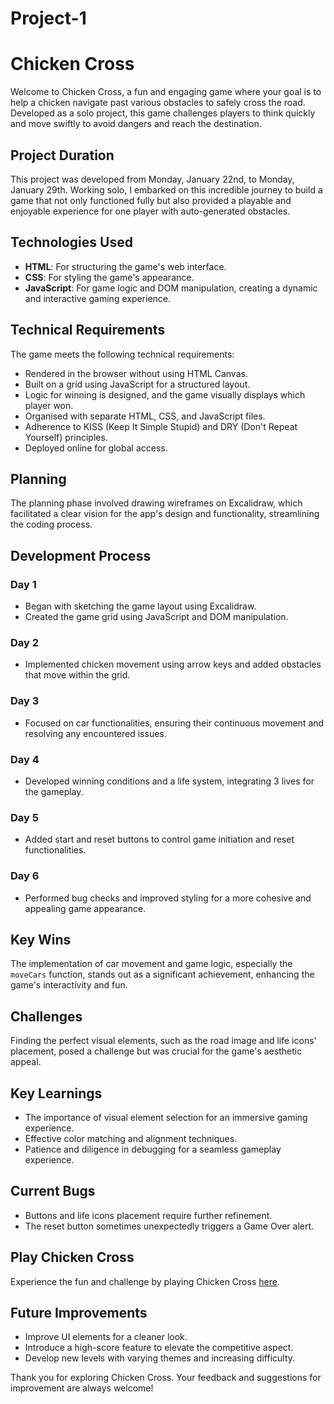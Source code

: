 # Project-1
# Chicken Cross

Welcome to Chicken Cross, a fun and engaging game where your goal is to help a chicken navigate past various obstacles to safely cross the road. Developed as a solo project, this game challenges players to think quickly and move swiftly to avoid dangers and reach the destination.

## Project Duration

This project was developed from Monday, January 22nd, to Monday, January 29th. Working solo, I embarked on this incredible journey to build a game that not only functioned fully but also provided a playable and enjoyable experience for one player with auto-generated obstacles.

## Technologies Used

- **HTML**: For structuring the game's web interface.
- **CSS**: For styling the game's appearance.
- **JavaScript**: For game logic and DOM manipulation, creating a dynamic and interactive gaming experience.

## Technical Requirements

The game meets the following technical requirements:
- Rendered in the browser without using HTML Canvas.
- Built on a grid using JavaScript for a structured layout.
- Logic for winning is designed, and the game visually displays which player won.
- Organised with separate HTML, CSS, and JavaScript files.
- Adherence to KISS (Keep It Simple Stupid) and DRY (Don't Repeat Yourself) principles.
- Deployed online for global access.

## Planning

The planning phase involved drawing wireframes on Excalidraw, which facilitated a clear vision for the app's design and functionality, streamlining the coding process.

## Development Process

### Day 1
- Began with sketching the game layout using Excalidraw.
- Created the game grid using JavaScript and DOM manipulation.

### Day 2
- Implemented chicken movement using arrow keys and added obstacles that move within the grid.

### Day 3
- Focused on car functionalities, ensuring their continuous movement and resolving any encountered issues.

### Day 4
- Developed winning conditions and a life system, integrating 3 lives for the gameplay.

### Day 5
- Added start and reset buttons to control game initiation and reset functionalities.

### Day 6
- Performed bug checks and improved styling for a more cohesive and appealing game appearance.

## Key Wins

The implementation of car movement and game logic, especially the `moveCars` function, stands out as a significant achievement, enhancing the game's interactivity and fun.

## Challenges

Finding the perfect visual elements, such as the road image and life icons' placement, posed a challenge but was crucial for the game's aesthetic appeal.

## Key Learnings

- The importance of visual element selection for an immersive gaming experience.
- Effective color matching and alignment techniques.
- Patience and diligence in debugging for a seamless gameplay experience.

## Current Bugs

- Buttons and life icons placement require further refinement.
- The reset button sometimes unexpectedly triggers a Game Over alert.

## Play Chicken Cross

Experience the fun and challenge by playing Chicken Cross [here](https://husaamali1.github.io/Project-1/).


## Future Improvements

- Improve UI elements for a cleaner look.
- Introduce a high-score feature to elevate the competitive aspect.
- Develop new levels with varying themes and increasing difficulty.

Thank you for exploring Chicken Cross. Your feedback and suggestions for improvement are always welcome!
